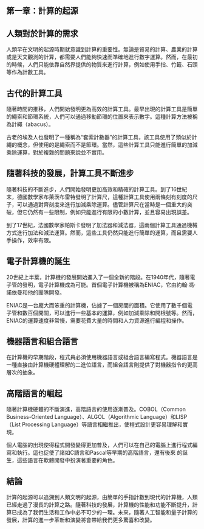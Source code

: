 ## 第一章：計算的起源

## 人類對於計算的需求

人類早在文明的起源時期就意識到計算的重要性。無論是貿易的計算、農業的計算或是天文觀測的計算，都需要人們能夠快速而準確地進行數字運算。然而，在最初的時候，人們只能依靠自然界提供的物質來進行計算，例如使用手指、竹籤、石頭等作為計數工具。

## 古代的計算工具

隨著時間的推移，人們開始發明更為高效的計算工具。最早出現的計算工具是簡單的繩索和節環系統，人們可以通過移動節環的位置來表示數字。這種計算方法被稱為計繩（abacus）。

古老的埃及人也發明了一種稱為“套索計數器”的計算工具，該工具使用了類似於計繩的概念，但使用的是繩索而不是節環。當然，這些計算工具只能進行簡單的加減乘除運算，對於複雜的問題來說並不實用。

## 隨著科技的發展，計算工具不斷進步

隨著科技的不斷進步，人們開始發明更加高效和精確的計算工具。到了16世紀末，德國數學家布萊茨布雷特發明了計算尺，這種計算工具使用兩條刻有刻度的尺子，可以通過對齊刻度來進行加減乘除運算。儘管計算尺在當時是一個重大的突破，但它仍然有一些限制，例如只能進行有限的小數計算，並且容易出現誤差。

到了17世紀，法國數學家帕斯卡發明了加法器和減法器，這兩個計算工具通過機械方式進行加法和減法運算。然而，這些工具仍然只能進行簡單的運算，而且需要人手操作，效率有限。


## 電子計算機的誕生

20世紀上半葉，計算機的發展開始進入了一個全新的階段。在1940年代，隨著電子管的發明，電子計算機成為可能。首個電子計算機被稱為ENIAC，它由約翰·馮·諾依曼和他的團隊開發。

ENIAC是一台龐大而笨重的計算機，佔據了一個房間的面積。它使用了數千個電子管和數百個開關，可以進行一些基本的運算，例如加減乘除和開根號等。然而，ENIAC的運算速度非常慢，需要花費大量的時間和人力資源進行編程和操作。

## 機器語言和組合語言

在計算機的早期階段，程式員必須使用機器語言或組合語言編寫程式。機器語言是一種直接由計算機硬體理解的二進位語言，而組合語言則提供了對機器指令的更高層次的抽象。

## 高階語言的崛起

隨著計算機硬體的不斷演進，高階語言的使用逐漸普及。COBOL（Common Business-Oriented Language）、ALGOL（Algorithmic Language）和LISP（List Processing Language）等語言相繼推出，使程式設計更容易理解和實現。

個人電腦的出現使得程式開發變得更加普及，人們可以在自己的電腦上進行程式編寫和執行。這也促使了諸如C語言和Pascal等早期的高階語言，還有後來  的誕生，這些語言在軟體開發中扮演著重要的角色。

## 結論

計算的起源可以追溯到人類文明的起源，由簡單的手指計數到現代的計算機，人類已經走過了漫長的計算之路。隨著科技的發展，計算機的性能和功能不斷提升，計算已成為了我們生活和工作中必不可少的一環。未來，隨著人工智能和量子計算的發展，計算的進一步革新和演變將會帶給我們更多驚喜和改變。
